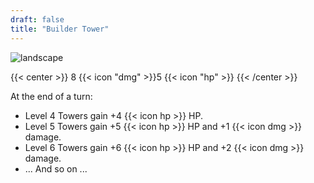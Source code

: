 ```yaml
---
draft: false
title: "Builder Tower"
---
```


![landscape](/images/towers/towerS_16.png)

{{< center >}}
8 {{< icon "dmg" >}}5 {{< icon "hp" >}}
{{< /center >}}

At the end of a turn:
* Level 4 Towers gain +4 {{< icon hp >}} HP.
* Level 5 Towers gain +5 {{< icon hp >}} HP and +1 {{< icon dmg >}} damage.
* Level 6 Towers gain +6 {{< icon hp >}} HP and +2 {{< icon dmg >}} damage.
* ... And so on ...